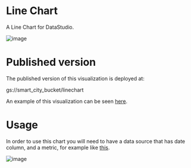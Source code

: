 # Line Chart
A Line Chart for DataStudio.

![image](https://user-images.githubusercontent.com/47331711/109514020-f0053e00-7aa5-11eb-8c05-e2690b9ea6b6.png)


# Published version
The published version of this visualization is deployed at:

gs://smart_city_bucket/linechart

An example of this visualization can be seen [here](https://datastudio.google.com/reporting/0491cefd-6ef5-4fc1-a3b7-28649ea85e2b).

# Usage

In order to use this chart you will need to have a data source that has date column, and a metric, for example like [this](https://docs.google.com/spreadsheets/d/1B46sHy6D_5SiSRalEDkwBbMc1rwNW-9IVfAaHMbC8B8/edit?usp=sharing).

![image](https://user-images.githubusercontent.com/47331711/109514430-51c5a800-7aa6-11eb-930a-51822286a2e8.png)


